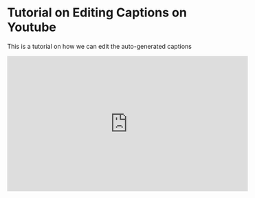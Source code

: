 # Tutorial on Editing Captions on Youtube

This is a tutorial on how we can edit the auto-generated captions

<iframe width="560" height="315" src="https://www.youtube.com/embed/45cgMqrd7qc" frameborder="0" allow="accelerometer; autoplay; encrypted-media; gyroscope; picture-in-picture" allowfullscreen></iframe>
